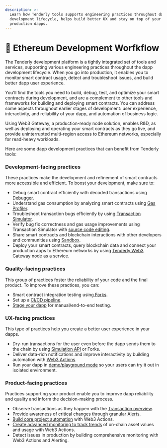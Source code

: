 ```yaml
---
description: >-
  Learn how Tenderly tools supports engineering practices throughout dapp
  development lifecycle, helps build better UX and stay on top of your
  production dapps.
---
```


# 🌊 Ethereum Development Worfkflow

The Tenderly development platform is a tightly integrated set of tools and services, supporting various engineering practices throughout the dapp development lifecycle. When you go into production, it enables you to monitor smart contract usage, detect and troubleshoot issues, and build better dapp user experience.

You'll find the tools you need to build, debug, test, and optimize your smart contracts during development, and are a complement to other tools and frameworks for building and deploying smart contracts. You can address some aspects throughout earlier stages of development: user experience, interactivity, and reliability of your dapp, and automation of business logic.&#x20;

Using Web3 Gateway, a production-ready node solution, enables R\&D, as well as deploying and operating your smart contracts as they go live, and provide uninterrupted multi-region access to Ethereum networks, especially for read-heavy workloads.

Here are some dapp development practices that can benefit from Tenderly tools:

### **Development-facing practices**&#x20;

These practices make the development and refinement of smart contracts more accessible and efficient. To boost your development, make sure to:

* Debug smart contract efficiently with decoded transactions using [Debugger](debugger/how-to-use-tenderly-debugger/investigating-a-failed-transaction.md).
* Understand gas consumption by analyzing smart contracts using [Gas Profiler](monitoring/contracts/execution-overview.md#gas-profiler).
* Troubleshoot transaction bugs efficiently by using [Transaction Simulator](simulations-and-forks/how-to-simulate-a-transaction/).
* Verify bug fix correctness and gas usage improvements using Transaction Simulator with [source code editing](simulations-and-forks/how-to-simulate-a-transaction/editing-contract-source.md).
* Share smart contracts and blockchain interactions with other developers and communities using [Sandbox](tenderly-sandbox.md).
* Deploy your smart contracts, query blockchain data and connect your production apps to Ethereum networks by using [Tenderly Web3 Gateway](broken-reference) node as a service.

### **Quality-facing practices**&#x20;

This group of practices foster the reliability of your code and the final product. To improve these practices, you can:

* Smart contract integration testing using[ Forks](simulations-and-forks/how-to-create-a-fork/).
* Set up a [CI/CD pipeline](simulations-and-forks/simulation-api/integration-guides/ci-cd-pipeline-for-smart-contracts.md).
* [Stage your dapp](simulations-and-forks/simulation-api/integration-guides/instant-staging-qa-environment-for-dapps.md) for manual/end-to-end testing.

### **UX-facing practices**

This type of practices help you create a better user experience in your dapps.

* Dry-run transactions for the user even before the dapp sends them to the chain by using [Simulation API](simulations-and-forks/simulation-api/) or Forks.
* Deliver data-rich notifications and improve interactivity by building automation with [Web3 Actions](web3-gateway/broken-reference/).
* Run your dapp in [demo/playground mode](simulations-and-forks/simulation-api/integration-guides/dapp-playground-mode.md) so your users can try it out in isolated environment.

### **Product-facing practices**

Practices supporting your product enable you to improve dapp reliability and quality and inform the decision-making process.

* Observe transactions as they happen with the [Transaction overview](monitoring/contracts/).
* Provide awareness of critical changes through granular [Alerts](web3-gateway/broken-reference/).
* [Build core project automation](web3-actions/tutorials-and-quickstarts/how-to-send-a-discord-message-about-a-new-uniswap-pool.md) with Web3 Actions.
* [Create advanced monitoring to track trends](web3-actions/tutorials-and-quickstarts/how-to-handle-on-chain-events.md) of on-chain asset values and usage with Web3 Actions.
* Detect issues in production by building comprehensive monitoring with Web3 Actions and Alerting.
